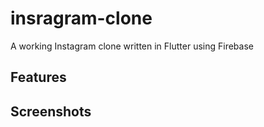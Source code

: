 # insragram-clone
A working Instagram clone written in Flutter using Firebase


## Features



## Screenshots
<p>
</p>
